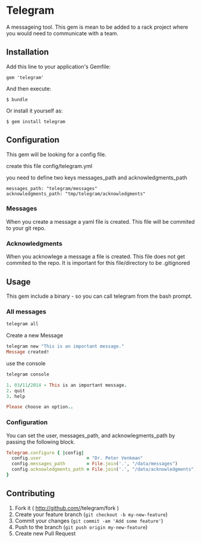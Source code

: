 # Telegram
A messageing tool.  This gem is mean to be added to a rack project where
you would need to communicate with a team.

## Installation

Add this line to your application's Gemfile:

    gem 'telegram'

And then execute:

    $ bundle

Or install it yourself as:

    $ gem install telegram


## Configuration

This gem will be looking for a config file.

create this file config/telegram.yml

you need to define two keys messages_path and acknowledgments_path

```
messages_path: "telegram/messages"
acknowledgments_path: "tmp/telegram/acknowledgments"
```

### Messages
When you create a message a yaml file is created. This file will be
commited to your git repo.

### Acknowledgments
When you acknowlege a message a file is created. This file does not get
commited to the repo.  It is important for this file/directory to be .gitignored


## Usage

This gem include a binary - so you can call telegram from the bash
prompt.


### All messages

```ruby
telegram all
```

Create a new Message

```ruby
telegram new "This is an important message."
Message created!
```

use the console
```ruby
telegram console

1. 03/11/2014 - This is an important message.
2. quit
3. help

Please choose an option..
```

### Configuration
You can set the user, messages_path, and acknowlegments_path by passing the following block.
```ruby
Telegram.configure { |config|
  config.user                 = "Dr. Peter Venkman"
  config.messages_path        = File.join('.', "/data/messages")
  config.acknowledgments_path = File.join('.', "/data/acknowledgments")
}
```


## Contributing

1. Fork it ( http://github.com/<my-github-username>/telegram/fork )
2. Create your feature branch (`git checkout -b my-new-feature`)
3. Commit your changes (`git commit -am 'Add some feature'`)
4. Push to the branch (`git push origin my-new-feature`)
5. Create new Pull Request
